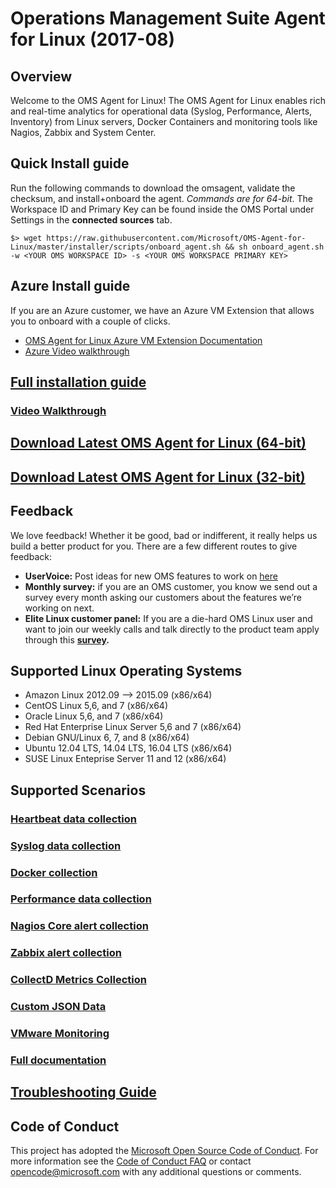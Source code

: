 # Operations Management Suite Agent for Linux (2017-08)

## Overview
Welcome to the OMS Agent for Linux! The OMS Agent for Linux enables rich and real-time analytics for operational data (Syslog, Performance, Alerts, Inventory) from Linux servers, Docker Containers and monitoring tools like Nagios, Zabbix and System Center.

## Quick Install guide
Run the following commands to download the omsagent, validate the checksum, and install+onboard the agent. *Commands are for 64-bit*. The Workspace ID and Primary Key can be found inside the OMS Portal under Settings in the **connected sources** tab.
```
$> wget https://raw.githubusercontent.com/Microsoft/OMS-Agent-for-Linux/master/installer/scripts/onboard_agent.sh && sh onboard_agent.sh -w <YOUR OMS WORKSPACE ID> -s <YOUR OMS WORKSPACE PRIMARY KEY>
```
## Azure Install guide
If you are an Azure customer, we have an Azure VM Extension that allows you to onboard with a couple of clicks.
* [OMS Agent for Linux Azure VM Extension Documentation](https://github.com/Microsoft/OMS-Agent-for-Linux/blob/master/docs/VM-Extension.md)
* [Azure Video walkthrough](https://www.youtube.com/watch?v=mF1wtHPEzT0)

## [Full installation guide](docs/OMS-Agent-for-Linux.md#install-the-oms-agent-for-linux)

### [Video Walkthrough](https://www.youtube.com/watch?v=7b4KxL7E5fw)

## [Download Latest OMS Agent for Linux (64-bit)](https://github.com/Microsoft/OMS-Agent-for-Linux/releases/download/OMSAgent_v1.6.0-42/omsagent-1.6.0-42.universal.x64.sh)

## [Download Latest OMS Agent for Linux (32-bit)](https://github.com/Microsoft/OMS-Agent-for-Linux/releases/download/OMSAgent_v1.6.0-42/omsagent-1.6.0-42.universal.x86.sh)

## Feedback

We love feedback!  Whether it be good, bad or indifferent, it really helps us build a better product for you.  There are a few different routes to give feedback:

* **UserVoice:** Post ideas for new OMS features to work on [here](http://feedback.azure.com/forums/267889-azure-operational-insights)
* **Monthly survey:** if you are an OMS customer, you know we send out a survey every month asking our customers about the features we’re working on next.  
* **Elite Linux customer panel:** If you are a die-hard OMS Linux user and want to join our weekly calls and talk directly to the product team apply through this **[survey](https://www.surveymonkey.com/r/6MTHN3P).**

## Supported Linux Operating Systems
* Amazon Linux 2012.09 --> 2015.09 (x86/x64)
* CentOS Linux 5,6, and 7 (x86/x64)
* Oracle Linux 5,6, and 7 (x86/x64)
* Red Hat Enterprise Linux Server 5,6 and 7 (x86/x64)
* Debian GNU/Linux 6, 7, and 8 (x86/x64)
* Ubuntu 12.04 LTS, 14.04 LTS, 16.04 LTS (x86/x64)
* SUSE Linux Enteprise Server 11 and 12 (x86/x64)

## Supported Scenarios
### [Heartbeat data collection](docs/OMS-Agent-for-Linux.md#viewing-heartbeat-data)
### [Syslog data collection](docs/OMS-Agent-for-Linux.md#viewing-syslog-events)
### [Docker collection](docs/Docker-Instructions.md)
### [Performance data collection](docs/OMS-Agent-for-Linux.md#viewing-performance-data)
### [Nagios Core alert collection](docs/OMS-Agent-for-Linux.md#viewing-nagios-alerts)
### [Zabbix alert collection](docs/OMS-Agent-for-Linux.md#viewing-zabbix-alerts)
### [CollectD Metrics Collection](docs/OMS-Agent-for-Linux.md#collectd-metrics)
### [Custom JSON Data](docs/OMS-Agent-for-Linux.md#custom-json-data-sources)
### [VMware Monitoring](docs/VMware-Instruction.md)
### [Full documentation](docs/OMS-Agent-for-Linux.md)

## [Troubleshooting Guide](docs/Troubleshooting.md)

## Code of Conduct

This project has adopted the [Microsoft Open Source Code of Conduct](https://opensource.microsoft.com/codeofconduct/).  For more
information see the [Code of Conduct FAQ](https://opensource.microsoft.com/codeofconduct/faq/) or contact
[opencode@microsoft.com](mailto:opencode@microsoft.com) with any
additional questions or comments.
